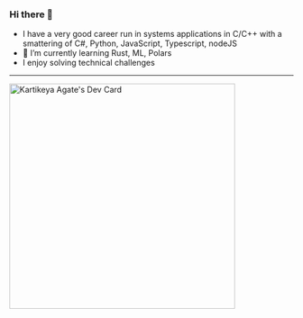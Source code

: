 ### Hi there 👋

<!--
**agatekartik/agatekartik** is a ✨ _special_ ✨ repository because its `README.md` (this file) appears on your GitHub profile.

Here are some ideas to get you started:

- 🔭 I’m currently working on ...
- 🌱 I’m currently learning ...
- 👯 I’m looking to collaborate on ...
- 🤔 I’m looking for help with ...
- 💬 Ask me about ...
- 📫 How to reach me: ...
- 😄 Pronouns: ...
- ⚡ Fun fact: ...
-->

- I have a very good career run in systems applications in C/C++ with a smattering of C#, Python, JavaScript, Typescript, nodeJS
- 🌱 I’m currently learning Rust, ML, Polars
- I enjoy solving technical challenges

---


<a href="https://app.daily.dev/agatekartik">
  <img src="https://api.daily.dev/devcards/5de667a74d6a435287b62257653129db.png?r=5x1" width="400" alt="Kartikeya Agate's Dev Card"/>
</a>
